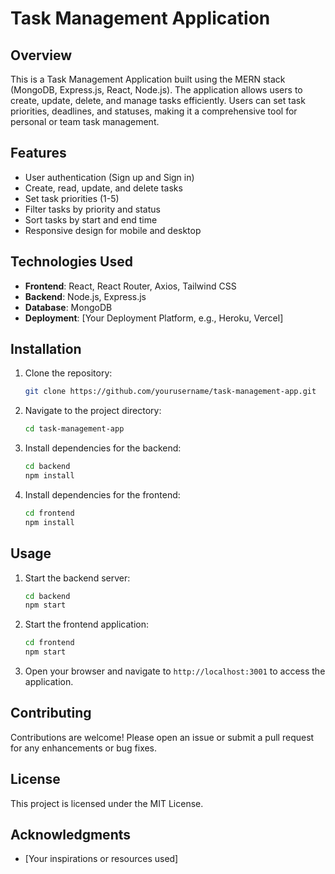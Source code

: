 # Task Management Application

## Overview
This is a Task Management Application built using the MERN stack (MongoDB, Express.js, React, Node.js). The application allows users to create, update, delete, and manage tasks efficiently. Users can set task priorities, deadlines, and statuses, making it a comprehensive tool for personal or team task management.

## Features
- User authentication (Sign up and Sign in)
- Create, read, update, and delete tasks
- Set task priorities (1-5)
- Filter tasks by priority and status
- Sort tasks by start and end time
- Responsive design for mobile and desktop

## Technologies Used
- **Frontend**: React, React Router, Axios, Tailwind CSS
- **Backend**: Node.js, Express.js
- **Database**: MongoDB
- **Deployment**: [Your Deployment Platform, e.g., Heroku, Vercel]

## Installation
1. Clone the repository:
   ```bash
   git clone https://github.com/yourusername/task-management-app.git
   ```
2. Navigate to the project directory:
   ```bash
   cd task-management-app
   ```
3. Install dependencies for the backend:
   ```bash
   cd backend
   npm install
   ```
4. Install dependencies for the frontend:
   ```bash
   cd frontend
   npm install
   ```

## Usage
1. Start the backend server:
   ```bash
   cd backend
   npm start
   ```
2. Start the frontend application:
   ```bash
   cd frontend
   npm start
   ```
3. Open your browser and navigate to `http://localhost:3001` to access the application.

## Contributing
Contributions are welcome! Please open an issue or submit a pull request for any enhancements or bug fixes.

## License
This project is licensed under the MIT License.

## Acknowledgments
- [Your inspirations or resources used]
